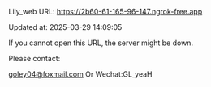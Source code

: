 Lily_web URL: https://2b60-61-165-96-147.ngrok-free.app

Updated at: 2025-03-29 14:09:05

If you cannot open this URL, the server might be down.

Please contact: 

goley04@foxmail.com Or Wechat:GL_yeaH